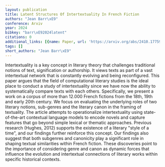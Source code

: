 ```yaml
---
layout: publication
title: Latent Structures Of Intertextuality In French Fiction
authors: "Jean Barr\xE9"
conference: Arxiv
year: 2024
bibkey: "barr\xE92024latent"
citations: 0
additional_links: [{name: Paper, url: 'https://arxiv.org/abs/2410.17759'}]
tags: []
short_authors: "Jean Barr\xE9"
---
```

Intertextuality is a key concept in literary theory that challenges
traditional notions of text, signification or authorship. It views texts as
part of a vast intertextual network that is constantly evolving and being
reconfigured. This paper argues that the field of computational literary
studies is the ideal place to conduct a study of intertextuality since we have
now the ability to systematically compare texts with each others. Specifically,
we present a work on a corpus of more than 12.000 French fictions from the
18th, 19th and early 20th century. We focus on evaluating the underlying roles
of two literary notions, sub-genres and the literary canon in the framing of
textuality. The article attempts to operationalize intertextuality using
state-of-the-art contextual language models to encode novels and capture
features that go beyond simple lexical or thematic approaches. Previous
research (Hughes, 2012) supports the existence of a literary "style of a time",
and our findings further reinforce this concept. Our findings also suggest that
both subgenres and canonicity play a significant role in shaping textual
similarities within French fiction. These discoveries point to the importance
of considering genre and canon as dynamic forces that influence the evolution
and intertextual connections of literary works within specific historical
contexts.